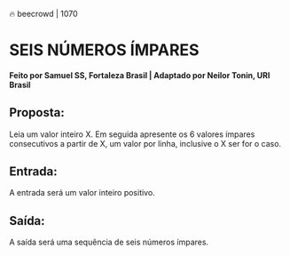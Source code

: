 🔥 beecrowd | 1070
# SEIS NÚMEROS ÍMPARES
#### Feito por Samuel SS, Fortaleza  Brasil | Adaptado por Neilor Tonin, URI  Brasil

## Proposta:

Leia um valor inteiro X. Em seguida apresente os 6 valores ímpares consecutivos a partir de X, um valor por linha, inclusive o X ser for o caso.

## Entrada:

A entrada será um valor inteiro positivo.

## Saída:

A saída será uma sequência de seis números ímpares.
